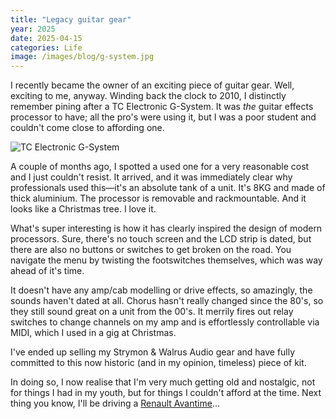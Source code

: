 ```yaml
---
title: "Legacy guitar gear"
year: 2025
date: 2025-04-15
categories: Life
image: /images/blog/g-system.jpg
---
```


I recently became the owner of an exciting piece of guitar gear. Well, exciting to me, anyway. Winding back the clock to 2010, I distinctly remember pining after a TC Electronic G-System. It was _the_ guitar effects processor to have; all the pro's were using it, but I was a poor student and couldn't come close to affording one.

![TC Electronic G-System](/images/blog/g-system.jpg)

A couple of months ago, I spotted a used one for a very reasonable cost and I just couldn't resist. It arrived, and it was immediately clear why professionals used this—it's an absolute tank of a unit. It's 8KG and made of thick aluminium. The processor is removable and rackmountable. And it looks like a Christmas tree. I love it.

What's super interesting is how it has clearly inspired the design of modern processors. Sure, there's no touch screen and the LCD strip is dated, but there are also no buttons or switches to get broken on the road. You navigate the menu by twisting the footswitches themselves, which was way ahead of it's time.

It doesn't have any amp/cab modelling or drive effects, so amazingly, the sounds haven't dated at all. Chorus hasn't really changed since the 80's, so they still sound great on a unit from the 00's. It merrily fires out relay switches to change channels on my amp and is effortlessly controllable via MIDI, which I used in a gig at Christmas.

I've ended up selling my Strymon & Walrus Audio gear and have fully committed to this now historic (and in my opinion, timeless) piece of kit.

In doing so, I now realise that I'm very much getting old and nostalgic, not for things I had in my youth, but for things I couldn't afford at the time. Next thing you know, I'll be driving a [Renault Avantime](https://en.wikipedia.org/wiki/Renault_Avantime)...
